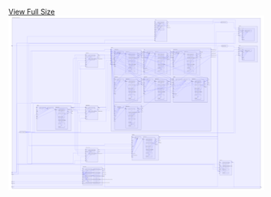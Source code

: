 [View Full Size](https://raw.githubusercontent.com/mingfang/terraform-k8s-modules/master/examples/debezium-mysql-elasticsearch/diagram.svg?sanitize=true)<img src="diagram.svg"/>
